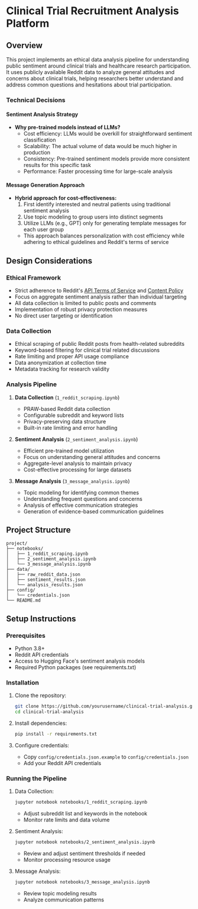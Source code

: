 # Clinical Trial Recruitment Analysis Platform

## Overview
This project implements an ethical data analysis pipeline for understanding public sentiment around clinical trials and healthcare research participation. It uses publicly available Reddit data to analyze general attitudes and concerns about clinical trials, helping researchers better understand and address common questions and hesitations about trial participation.

### Technical Decisions

#### Sentiment Analysis Strategy
- **Why pre-trained models instead of LLMs?**
  - Cost efficiency: LLMs would be overkill for straightforward sentiment classification
  - Scalability: The actual volume of data would be much higher in production
  - Consistency: Pre-trained sentiment models provide more consistent results for this specific task
  - Performance: Faster processing time for large-scale analysis

#### Message Generation Approach
- **Hybrid approach for cost-effectiveness:**
  1. First identify interested and neutral patients using traditional sentiment analysis
  2. Use topic modeling to group users into distinct segments
  3. Utilize LLMs (e.g., GPT) only for generating template messages for each user group
  - This approach balances personalization with cost efficiency while adhering to ethical guidelines and Reddit's terms of service


## Design Considerations

### Ethical Framework
- Strict adherence to Reddit's [API Terms of Service](https://www.reddit.com/wiki/api) and [Content Policy](https://www.reddit.com/wiki/contentpolicy)
- Focus on aggregate sentiment analysis rather than individual targeting
- All data collection is limited to public posts and comments
- Implementation of robust privacy protection measures
- No direct user targeting or identification

### Data Collection
- Ethical scraping of public Reddit posts from health-related subreddits
- Keyword-based filtering for clinical trial related discussions
- Rate limiting and proper API usage compliance
- Data anonymization at collection time
- Metadata tracking for research validity

### Analysis Pipeline
1. **Data Collection** (`1_reddit_scraping.ipynb`)
   - PRAW-based Reddit data collection
   - Configurable subreddit and keyword lists
   - Privacy-preserving data structure
   - Built-in rate limiting and error handling

2. **Sentiment Analysis** (`2_sentiment_analysis.ipynb`)
   - Efficient pre-trained model utilization
   - Focus on understanding general attitudes and concerns
   - Aggregate-level analysis to maintain privacy
   - Cost-effective processing for large datasets

3. **Message Analysis** (`3_message_analysis.ipynb`)
   - Topic modeling for identifying common themes
   - Understanding frequent questions and concerns
   - Analysis of effective communication strategies
   - Generation of evidence-based communication guidelines

## Project Structure
```
project/
├── notebooks/
│   ├── 1_reddit_scraping.ipynb
│   ├── 2_sentiment_analysis.ipynb
│   └── 3_message_analysis.ipynb
├── data/
│   ├── raw_reddit_data.json
│   ├── sentiment_results.json
│   └── analysis_results.json
├── config/
│   └── credentials.json
└── README.md
```

## Setup Instructions

### Prerequisites
- Python 3.8+
- Reddit API credentials
- Access to Hugging Face's sentiment analysis models
- Required Python packages (see requirements.txt)

### Installation
1. Clone the repository:
   ```bash
   git clone https://github.com/yourusername/clinical-trial-analysis.git
   cd clinical-trial-analysis
   ```

2. Install dependencies:
   ```bash
   pip install -r requirements.txt
   ```

3. Configure credentials:
   - Copy `config/credentials.json.example` to `config/credentials.json`
   - Add your Reddit API credentials

### Running the Pipeline

1. Data Collection:
   ```bash
   jupyter notebook notebooks/1_reddit_scraping.ipynb
   ```
   - Adjust subreddit list and keywords in the notebook
   - Monitor rate limits and data volume

2. Sentiment Analysis:
   ```bash
   jupyter notebook notebooks/2_sentiment_analysis.ipynb
   ```
   - Review and adjust sentiment thresholds if needed
   - Monitor processing resource usage

3. Message Analysis:
   ```bash
   jupyter notebook notebooks/3_message_analysis.ipynb
   ```
   - Review topic modeling results
   - Analyze communication patterns
